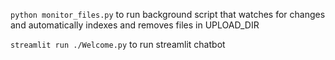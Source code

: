 `python monitor_files.py` to run background script that watches for changes and automatically indexes and removes files in UPLOAD_DIR 

`streamlit run ./Welcome.py` to run streamlit chatbot

